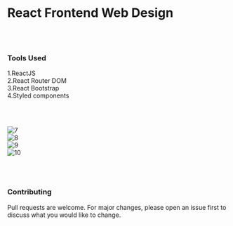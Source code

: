 # React Frontend Web Design
<br/><br/>

### Tools Used
1.ReactJS <br/>
2.React Router DOM  <br/>
3.React Bootstrap <br/>
4.Styled components 

<br/>
<br/>

![7](https://user-images.githubusercontent.com/55858346/81919848-fc430c00-95f5-11ea-9dde-95c2c9069a35.PNG)
<br/>
![8](https://user-images.githubusercontent.com/55858346/81919888-06fda100-95f6-11ea-9255-acf7b6a4101f.PNG)
<br/>
![9](https://user-images.githubusercontent.com/55858346/81919925-141a9000-95f6-11ea-8848-2614c728f957.PNG)
<br/>
![10](https://user-images.githubusercontent.com/55858346/81919991-2d234100-95f6-11ea-8763-31a357aa56b7.PNG)

<br/><br/>
### Contributing
Pull requests are welcome. For major changes, please open an issue first to discuss what you would like to change.
